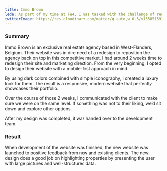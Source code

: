 ```yaml
---
title: Immo Brown
lede: As part of my time at FW4, I was tasked with the challenge of redesigning the online identity of real estate broker, Immo Brown.
twitterImage: https://res.cloudinary.com/matter/q_auto,w_0.5/v1558515913/work/immobrown/collage-hero.png
---
```

### Summary
Immo Brown is an exclusive real estate agency based in West-Flanders, Belgium. Their website was in dire need of a redesign to reposition the agency back on top in this competitive market. I had around 2 weeks time to redesign their site and marketing direction. From the very beginning, I opted to design their website with a mobile-first approach in mind.

By using dark colors combined with simple iconography, I created a luxury look for them. The result is a responsive, modern website that perfectly showcases their portfolio.

Over the course of those 2 weeks, I communicated with the client to make sure we were on the same level. If something was not to their liking, we’d sit down and explore other options. 

After my design was completed, it was handed over to the development team.

### Result
When development of the website was finished, the new website was launched to positive feedback from new and existing clients. The new design does a good job on highlighting properties by presenting the user with large pictures and well-structured data.